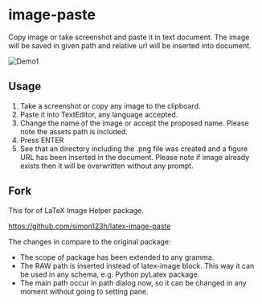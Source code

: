 # image-paste

Copy image or take screenshot and paste it in text document. The image will be saved in given path and relative url will be inserted into document.

![Demo1](https://github.com/bacadra/image-paste/blob/master/demo1.gif)


## Usage

1. Take a screenshot or copy any image to the clipboard.
2. Paste it into TextEditor, any language accepted.
3. Change the name of the image or accept the proposed name. Please note the assets path is included.
4. Press ENTER
5. See that an directory including the .png file was created and a figure URL has been inserted in the document. Please note if image already exists then it will be overwritten without any prompt.


## Fork

This for of LaTeX Image Helper package.

https://github.com/simon123h/latex-image-paste

The changes in compare to the original package:
* The scope of package has been extended to any gramma.
* The RAW path is inserted instead of latex-image block. This way it can be used in any schema, e.g. Python pyLatex package.
* The main path occur in path dialog now, so it can be changed in any moment without going to setting pane.
